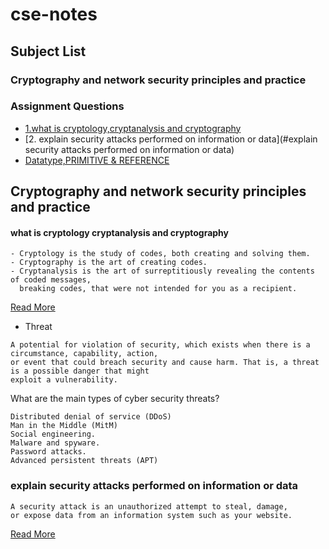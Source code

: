 # cse-notes

## Subject List

<!-- toc -->
### Cryptography and network security principles and practice

### Assignment Questions
 * [1.what is cryptology,cryptanalysis and cryptography](#what-is-cryptology-cryptanalysis-and-cryptography)
 * [2. explain security attacks performed on information or data](#explain security attacks performed on information or data)
 * [Datatype,PRIMITIVE & REFERENCE](#Datatype-PRIMITIVE-REFERENCE)




<!-- tocstop -->

## Cryptography and network security principles and practice
#### what is cryptology cryptanalysis and cryptography
```
- Cryptology is the study of codes, both creating and solving them.
- Cryptography is the art of creating codes.
- Cryptanalysis is the art of surreptitiously revealing the contents of coded messages, 
  breaking codes, that were not intended for you as a recipient.
```
<a href="https://hackernoon.com/cryptology-vs-cryptography-vs-cryptanalysis-get-your-vocabulary-right-mw3o32w4" target="_blank">Read More</a>

* Threat
```
A potential for violation of security, which exists when there is a circumstance, capability, action,
or event that could breach security and cause harm. That is, a threat is a possible danger that might
exploit a vulnerability.
```

What are the main types of cyber security threats?
```
Distributed denial of service (DDoS)
Man in the Middle (MitM)
Social engineering.
Malware and spyware.
Password attacks.
Advanced persistent threats (APT)
```
### explain security attacks performed on information or data
```
A security attack is an unauthorized attempt to steal, damage, 
or expose data from an information system such as your website.
```
<a href="https://managewp.com/blog/security-attacks#:~:text=A%20security%20attack%20is%20an,system%20such%20as%20your%20website." target="_blank">Read More</a>




